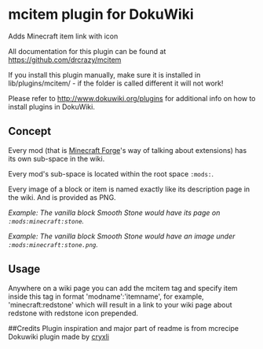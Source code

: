 # mcitem plugin for DokuWiki
Adds Minecraft item link with icon

All documentation for this plugin can be found at
https://github.com/drcrazy/mcitem

If you install this plugin manually, make sure it is installed in
lib/plugins/mcitem/ - if the folder is called different it
will not work!

Please refer to http://www.dokuwiki.org/plugins for additional info
on how to install plugins in DokuWiki.

## Concept

Every mod (that is [Minecraft Forge](http://www.minecraftforge.net/)'s way of talking about extensions) has its own sub-space in the wiki.

Every mod's sub-space is located within the root space `:mods:`. 

Every image of a block or item is named exactly like its description page in the wiki. And is provided as PNG.

*Example: The vanilla block Smooth Stone would have its page on `:mods:minecraft:stone`.*

*Example: The vanilla block Smooth Stone would have an image under `:mods:minecraft:stone.png`.*

## Usage

Anywhere on a wiki page you can add the mcitem tag and specify item inside this tag in format 'modname':'itemname', for example, 'minecraft:redstone' which will result in a link to your wiki page about redstone with redstone icon prepended.

##Credits
Plugin inspiration and major part of readme is from mcrecipe Dokuwiki plugin made by [cryxli](https://github.com/cryxli)